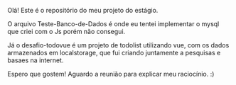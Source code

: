Olá! Este é o repositório do meu projeto do estágio.

O arquivo Teste-Banco-de-Dados é onde eu tentei implementar o mysql que criei com o Js porém não consegui.

Já o desafio-todovue é um projeto de todolist utilizando vue, com os dados armazenados em localstorage, que fui criando juntamente a pesquisas e basaes na internet.

Espero que gostem! Aguardo a reunião para explicar meu raciocínio. :)

